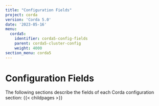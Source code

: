 ```yaml
---
title: "Configuration Fields"
project: corda
version: 'Corda 5.0'
date: '2023-05-16'
menu:
  corda5:
    identifier: corda5-config-fields
    parent: corda5-cluster-config
    weight: 4000
section_menu: corda5
---
```


# Configuration Fields

The following sections describe the fields of each Corda configuration section:
{{< childpages >}}